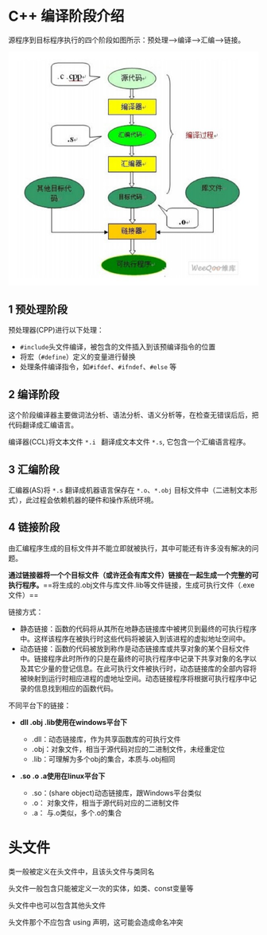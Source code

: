 # C++ 编译阶段介绍

源程序到目标程序执行的四个阶段如图所示：预处理—->编译—->汇编—->链接。 

![](./assets/20170305111720349.jpg)



## 1 预处理阶段

预处理器(CPP)进行以下处理：

- `#include`头文件编译，被包含的文件插入到该预编译指令的位置
- 将宏（`#define`）定义的变量进行替换
- 处理条件编译指令，如`#ifdef`、`#ifndef`、`#else` 等



## 2 编译阶段

这个阶段编译器主要做词法分析、语法分析、语义分析等，在检查无错误后后，把代码翻译成汇编语言。

编译器(CCL)将文本文件 `*.i ` 翻译成文本文件 `*.s`, 它包含一个汇编语言程序。 



## 3 汇编阶段

汇编器(AS)将 `*.s` 翻译成机器语言保存在 `*.o`、`*.obj` 目标文件中（二进制文本形式），此过程会依赖机器的硬件和操作系统环境。



## 4 链接阶段

由汇编程序生成的目标文件并不能立即就被执行，其中可能还有许多没有解决的问题。

**通过链接器将一个个目标文件（或许还会有库文件）链接在一起生成一个完整的可执行程序。**==将生成的.obj文件与库文件.lib等文件链接，生成可执行文件（.exe文件）==



链接方式：

- 静态链接：函数的代码将从其所在地静态链接库中被拷贝到最终的可执行程序中。这样该程序在被执行时这些代码将被装入到该进程的虚拟地址空间中。
- 动态链接：函数的代码被放到称作是动态链接库或共享对象的某个目标文件中。链接程序此时所作的只是在最终的可执行程序中记录下共享对象的名字以及其它少量的登记信息。在此可执行文件被执行时，动态链接库的全部内容将被映射到运行时相应进程的虚地址空间。动态链接程序将根据可执行程序中记录的信息找到相应的函数代码。



不同平台下的链接：

- **dll .obj .lib使用在windows平台下**
  - .dll：动态链接库，作为共享函数库的可执行文件
  - .obj：对象文件，相当于源代码对应的二进制文件，未经重定位
  -  .lib：可理解为多个obj的集合，本质与.obj相同

- **.so .o .a使用在linux平台下**
  - .so：(share object)动态链接库，跟Windows平台类似
  -  .o： 对象文件，相当于源代码对应的二进制文件
  - .a： 与.o类似，多个.o的集合



# 头文件

类一般被定义在头文件中，且该头文件与类同名

头文件一般包含只能被定义一次的实体，如类、const变量等

头文件中也可以包含其他头文件

头文件那个不应包含 using 声明，这可能会造成命名冲突